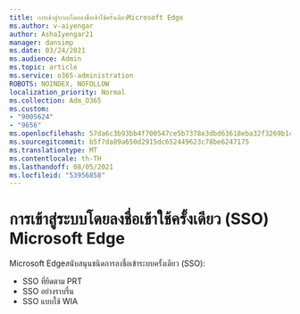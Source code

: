 ```yaml
---
title: การเข้าสู่ระบบโดยลงชื่อเข้าใช้ครั้งเดียวMicrosoft Edge
ms.author: v-aiyengar
author: AshaIyengar21
manager: dansimp
ms.date: 03/24/2021
ms.audience: Admin
ms.topic: article
ms.service: o365-administration
ROBOTS: NOINDEX, NOFOLLOW
localization_priority: Normal
ms.collection: Adm_O365
ms.custom:
- "9005624"
- "9656"
ms.openlocfilehash: 57da6c3b93bb4f700547ce5b7378e3dbd63618eba32f3269b1caf8e356357cb5
ms.sourcegitcommit: b5f7da89a650d2915dc652449623c78be6247175
ms.translationtype: MT
ms.contentlocale: th-TH
ms.lasthandoff: 08/05/2021
ms.locfileid: "53956858"
---
```

# <a name="single-sign-on-sso-in-microsoft-edge"></a>การเข้าสู่ระบบโดยลงชื่อเข้าใช้ครั้งเดียว (SSO) Microsoft Edge

Microsoft Edgeสนับสนุนชนิดการลงชื่อเข้าระบบครั้งเดียว (SSO):
- SSO ที่ยึดตาม PRT
- SSO อย่างราบรื่น
- SSO แบบใช้ WIA
